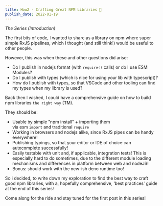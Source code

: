```yaml
---
title: How2 - Crafting Great NPM Libraries 🔨
publish_date: 2022-01-19
---
```


*The Series (Introduction)*

The first bits of code, I wanted to share as a library on npm where super simple RxJS pipelines, which I thought (and still think!) would be useful to other people. 

However, this was when these and other questions did arise: 
- Do I publish in nodejs format (with `require()` calls) or do I use ESM Modules? 
- Do I publish with types (which is nice for using your lib with typescript)? 
- How do I publish with types, so that VSCode and other tooling can find my types when my library is used? 

Back then I wished, I could have a comprehensive guide 
on how to build npm libraries `the right way` (TM). 

They should be: 
- Usable by simple "npm install" + importing them  
 via esm `import` and traditional `require`
- Working in browsers and nodejs alike, since RxJS pipes can be handy everywhere!
- Publishing typings, so that your editor or IDE of choice can autocomplete successfully! 
- Easily testable with unit and, if applicable, integration tests! 
   This is especially hard to do sometimes, due to the different module loading mechanisms and differences in platform between web and nodeJS! 
- Bonus: should work with the new-ish deno runtime too! 

So i decided, to write down my exploration to find the best way to craft good npm libraries, with a, hopefully comprehensive, 'best practices' guide at the end of this series! 

Come along for the ride and stay tuned for the first post in this series! 